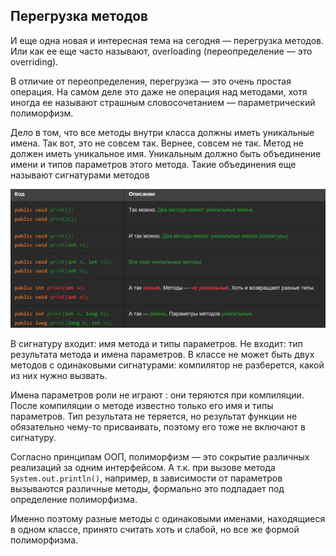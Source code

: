 ## Перегрузка методов

И еще одна новая и интересная тема на сегодня — перегрузка методов. Или как ее еще часто называют, overloading (переопределение — это overriding).

В отличие от переопределения, перегрузка — это очень простая операция. На самом деле это даже не операция над методами, хотя иногда ее называют страшным словосочетанием — параметрический полиморфизм.

Дело в том, что все методы внутри класса должны иметь уникальные имена. Так вот, это не совсем так. Вернее, совсем не так. Метод не должен иметь уникальное имя. Уникальным должно быть объединение имени и типов параметров этого метода. Такие объединения еще называют сигнатурами методов

![Pasted image 20240124070615.png](..%2Fimg%2Flevel18%2FPasted%20image%2020240124070615.png)

В сигнатуру входит: имя метода и типы параметров. Не входит: тип результата метода и имена параметров. В классе не может быть двух методов с одинаковыми сигнатурами: компилятор не разберется, какой из них нужно вызвать.

Имена параметров роли не играют : они теряются при компиляции. После компиляции о методе известно только его имя и типы параметров. Тип результата не теряется, но результат функции не обязательно чему-то присваивать, поэтому его тоже не включают в сигнатуру.

Согласно принципам ООП, полиморфизм — это сокрытие различных реализаций за одним интерфейсом. А т.к. при вызове метода `System.out.println()`, например, в зависимости от параметров вызываются различные методы, формально это подпадает под определение полиморфизма.

Именно поэтому разные методы с одинаковыми именами, находящиеся в одном классе, принято считать хоть и слабой, но все же формой полиморфизма.